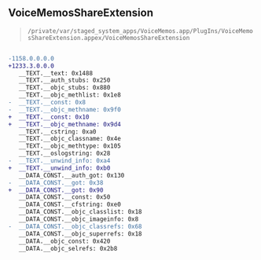 ## VoiceMemosShareExtension

> `/private/var/staged_system_apps/VoiceMemos.app/PlugIns/VoiceMemosShareExtension.appex/VoiceMemosShareExtension`

```diff

-1158.0.0.0.0
+1233.3.0.0.0
   __TEXT.__text: 0x1488
   __TEXT.__auth_stubs: 0x250
   __TEXT.__objc_stubs: 0x880
   __TEXT.__objc_methlist: 0x1e8
-  __TEXT.__const: 0x8
-  __TEXT.__objc_methname: 0x9f0
+  __TEXT.__const: 0x10
+  __TEXT.__objc_methname: 0x9d4
   __TEXT.__cstring: 0xa0
   __TEXT.__objc_classname: 0x4e
   __TEXT.__objc_methtype: 0x105
   __TEXT.__oslogstring: 0x28
-  __TEXT.__unwind_info: 0xa4
+  __TEXT.__unwind_info: 0xb0
   __DATA_CONST.__auth_got: 0x130
-  __DATA_CONST.__got: 0x38
+  __DATA_CONST.__got: 0x90
   __DATA_CONST.__const: 0x50
   __DATA_CONST.__cfstring: 0xe0
   __DATA_CONST.__objc_classlist: 0x18
   __DATA_CONST.__objc_imageinfo: 0x8
-  __DATA_CONST.__objc_classrefs: 0x68
   __DATA_CONST.__objc_superrefs: 0x18
   __DATA.__objc_const: 0x420
   __DATA.__objc_selrefs: 0x2b8

```
